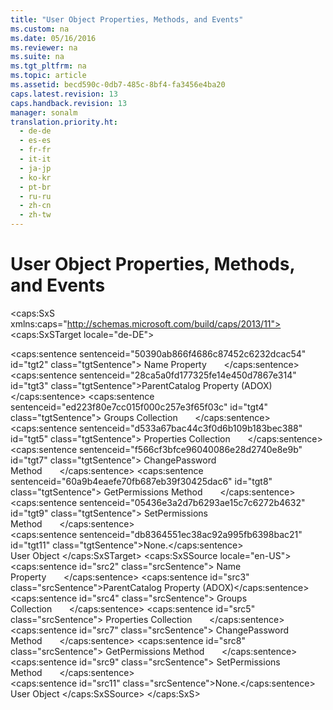 ```yaml
---
title: "User Object Properties, Methods, and Events"
ms.custom: na
ms.date: 05/16/2016
ms.reviewer: na
ms.suite: na
ms.tgt_pltfrm: na
ms.topic: article
ms.assetid: becd590c-0db7-485c-8bf4-fa3456e4ba20
caps.latest.revision: 13
caps.handback.revision: 13
manager: sonalm
translation.priority.ht: 
  - de-de
  - es-es
  - fr-fr
  - it-it
  - ja-jp
  - ko-kr
  - pt-br
  - ru-ru
  - zh-cn
  - zh-tw
---
```

# User Object Properties, Methods, and Events
<?xml version="1.0" encoding="utf-8"?>
<caps:SxS xmlns:caps="http://schemas.microsoft.com/build/caps/2013/11">
  <caps:SxSTarget locale="de-DE">
    <developerReferenceWithoutSyntaxDocument xsi:schemaLocation="http://ddue.schemas.microsoft.com/authoring/2003/5 http://dduestorage.blob.core.windows.net/ddueschema/developer.xsd" xmlns="http://ddue.schemas.microsoft.com/authoring/2003/5" xmlns:xlink="http://www.w3.org/1999/xlink" xmlns:xsi="http://www.w3.org/2001/XMLSchema-instance">
      <introduction></introduction>
      <section>
        <title>
          <caps:sentence sentenceid="61ae1f92e68853d74174003a3c41b9e0" id="tgt1" class="tgtSentence">Properties/Collections</caps:sentence>
        </title>
        <content>
          <para>
            <caps:sentence sentenceid="50390ab866f4686c87452c6232dcac54" id="tgt2" class="tgtSentence">
              <legacyLink xlink:href="81b92baf-b6b9-4f4e-9f33-4503795518cd">Name Property</legacyLink>       </caps:sentence>
          </para>
          <para>
            <legacyLink xlink:href="a0bb2ed8-d4cb-4f92-8de7-769bbe0e6273">
              <caps:sentence sentenceid="28ca5a0fd177325fe14e450d7867e314" id="tgt3" class="tgtSentence">ParentCatalog Property (ADOX)</caps:sentence>
            </legacyLink>
          </para>
          <para>
            <caps:sentence sentenceid="ed223f80e7cc015f000c257e3f65f03c" id="tgt4" class="tgtSentence">
              <legacyLink xlink:href="09aa7b0a-69d5-4564-80a7-20ad8189670f">Groups Collection</legacyLink>       </caps:sentence>
          </para>
          <para>
            <caps:sentence sentenceid="d533a67bac44c3f0d6b109b183bec388" id="tgt5" class="tgtSentence">
              <legacyLink xlink:href="1d539aa8-ce0d-4418-ab03-8d0a3c1e9d82">Properties Collection</legacyLink>       </caps:sentence>
          </para>
        </content>
      </section>
      <section>
        <title>
          <caps:sentence sentenceid="a9ac5a6cc3cbe84f9c18323af2b9007f" id="tgt6" class="tgtSentence">Methods</caps:sentence>
        </title>
        <content>
          <para>
            <caps:sentence sentenceid="f566cf3bfce96040086e28d2740e8e9b" id="tgt7" class="tgtSentence">
              <legacyLink xlink:href="d187fbc6-5fac-4abb-803d-bf344dcf0302">ChangePassword Method</legacyLink>       </caps:sentence>
          </para>
          <para>
            <caps:sentence sentenceid="60a9b4eaefe70fb687eb39f30425dac6" id="tgt8" class="tgtSentence">
              <legacyLink xlink:href="df201c1f-c76a-465d-98f0-83b7fc36e6e3">GetPermissions Method</legacyLink>       </caps:sentence>
          </para>
          <para>
            <caps:sentence sentenceid="05436e3a2d7b6293ae15c7c6272b4632" id="tgt9" class="tgtSentence">
              <legacyLink xlink:href="b7f925d7-b05c-4376-bb49-f8d2c17b8b24">SetPermissions Method</legacyLink>       </caps:sentence>
          </para>
        </content>
      </section>
      <section>
        <title>
          <caps:sentence sentenceid="16908b0605f2645dfcb4c3a8d248cef3" id="tgt10" class="tgtSentence">Events</caps:sentence>
        </title>
        <content>
          <para>
            <caps:sentence sentenceid="db8364551ec38ac92a995fb6398bac21" id="tgt11" class="tgtSentence">None.</caps:sentence>
          </para>
        </content>
      </section>
      <relatedTopics>
        <link xlink:href="f68e32ce-ef7c-407d-bdb5-d280947ae0e2">User Object</link>
      </relatedTopics>
    </developerReferenceWithoutSyntaxDocument>
  </caps:SxSTarget>
  <caps:SxSSource locale="en-US">
    <developerReferenceWithoutSyntaxDocument xsi:schemaLocation="http://ddue.schemas.microsoft.com/authoring/2003/5 http://dduestorage.blob.core.windows.net/ddueschema/developer.xsd" xmlns="http://ddue.schemas.microsoft.com/authoring/2003/5" xmlns:xlink="http://www.w3.org/1999/xlink" xmlns:xsi="http://www.w3.org/2001/XMLSchema-instance">
      <introduction></introduction>
      <section>
        <title>
          <caps:sentence id="src1" class="srcSentence">Properties/Collections</caps:sentence>
        </title>
        <content>
          <para>
            <caps:sentence id="src2" class="srcSentence">
              <legacyLink xlink:href="81b92baf-b6b9-4f4e-9f33-4503795518cd">Name Property</legacyLink>       </caps:sentence>
          </para>
          <para>
            <legacyLink xlink:href="a0bb2ed8-d4cb-4f92-8de7-769bbe0e6273">
              <caps:sentence id="src3" class="srcSentence">ParentCatalog Property (ADOX)</caps:sentence>
            </legacyLink>
          </para>
          <para>
            <caps:sentence id="src4" class="srcSentence">
              <legacyLink xlink:href="09aa7b0a-69d5-4564-80a7-20ad8189670f">Groups Collection</legacyLink>       </caps:sentence>
          </para>
          <para>
            <caps:sentence id="src5" class="srcSentence">
              <legacyLink xlink:href="1d539aa8-ce0d-4418-ab03-8d0a3c1e9d82">Properties Collection</legacyLink>       </caps:sentence>
          </para>
        </content>
      </section>
      <section>
        <title>
          <caps:sentence id="src6" class="srcSentence">Methods</caps:sentence>
        </title>
        <content>
          <para>
            <caps:sentence id="src7" class="srcSentence">
              <legacyLink xlink:href="d187fbc6-5fac-4abb-803d-bf344dcf0302">ChangePassword Method</legacyLink>       </caps:sentence>
          </para>
          <para>
            <caps:sentence id="src8" class="srcSentence">
              <legacyLink xlink:href="df201c1f-c76a-465d-98f0-83b7fc36e6e3">GetPermissions Method</legacyLink>       </caps:sentence>
          </para>
          <para>
            <caps:sentence id="src9" class="srcSentence">
              <legacyLink xlink:href="b7f925d7-b05c-4376-bb49-f8d2c17b8b24">SetPermissions Method</legacyLink>       </caps:sentence>
          </para>
        </content>
      </section>
      <section>
        <title>
          <caps:sentence id="src10" class="srcSentence">Events</caps:sentence>
        </title>
        <content>
          <para>
            <caps:sentence id="src11" class="srcSentence">None.</caps:sentence>
          </para>
        </content>
      </section>
      <relatedTopics>
        <link xlink:href="f68e32ce-ef7c-407d-bdb5-d280947ae0e2">User Object</link>
      </relatedTopics>
    </developerReferenceWithoutSyntaxDocument>
  </caps:SxSSource>
</caps:SxS>